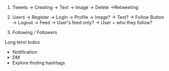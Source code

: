 1. Tweets
    -> Creating
        -> Text 
        -> Image
    -> Delete
    ->Retweeting

2. Users
    -> Register
    -> Login
    -> Profile
        -> Image?
        -> Text?
        -> Follow Button
    -> Logout
    -> Feed
        -> User's feed only?
        -> User + who they follow?

3. Following / Followers

Long term todos
 - Notification
 - DM
 - Explore finding hashtags